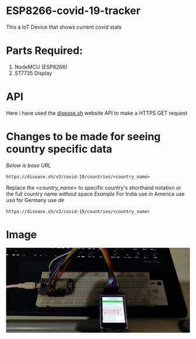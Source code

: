 # ESP8266-covid-19-tracker
This a IoT Device that shows current covid stats

Parts Required:
================
1. NodeMCU (ESP8266)
2. ST7735 Display

# API
Here i have used the [disease.sh](https://disease.sh/) website API to make a HTTPS GET request

# Changes to be made for seeing country specific data
*Below is base URL*
```
https://disease.sh/v3/covid-19/countries/<country_name>
```
Replace the *<country_name>* to specific country's shorthand notation or the full country name without space
*Example*
For India use *in* America use *usa* for Germany use *de*
```
https://disease.sh/v3/covid-19/countries/<country_name>
```
# Image
![alt text](https://github.com/Sunil531999/IoT-based-Covid19-tracker/blob/main/image.jpg?raw=true)
